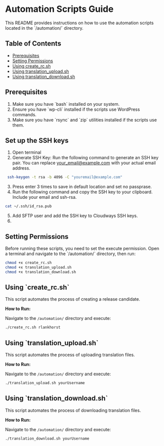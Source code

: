 # Automation Scripts Guide

This README provides instructions on how to use the automation scripts located in the \`/automation/\` directory.

## Table of Contents

- [Prerequisites](#prerequisites)
- [Setting Permissions](#setting-permissions)
- [Using create_rc.sh](#using-create_rcsh)
- [Using translation_upload.sh](#using-translation_uploadsh)
- [Using translation_download.sh](#using-translation_downloadsh)

## Prerequisites

1. Make sure you have \`bash\` installed on your system.
2. Ensure you have \`wp-cli\` installed if the scripts use WordPress commands.
3. Make sure you have \`rsync\` and \`zip\` utilities installed if the scripts use them.

## Set up the SSH keys

1. Open terminal
2. Generate SSH Key: Run the following command to generate an SSH key pair. You can replace your_email@example.com with your actual email address.
```bash
 ssh-keygen -t rsa -b 4096 -C "youremail@example.com"
```
3. Press enter 3 times to save in default location and set no passprase. 
4. Run the following command and copy the SSH key to your clipboard. Include your email and ssh-rsa. 
```bash
cat ~/.ssh/id_rsa.pub
```
5. Add SFTP user and add the SSH key to Cloudways SSH keys. 
6. 


## Setting Permissions

Before running these scripts, you need to set the execute permission. Open a terminal and navigate to the \`/automation/\` directory, then run:

```bash
chmod +x create_rc.sh
chmod +x translation_upload.sh
chmod +x translation_download.sh
```

## Using \`create_rc.sh\`

This script automates the process of creating a release candidate.

**How to Run:**

Navigate to the `/automation/` directory and execute:

```bash
./create_rc.sh rlankhorst
```

## Using \`translation_upload.sh\`

This script automates the process of uploading translation files.

**How to Run:**

Navigate to the `/automation/` directory and execute:

```bash
./translation_upload.sh yourUsername
```

## Using \`translation_download.sh\`

This script automates the process of downloading translation files.

**How to Run:**

Navigate to the `/automation/` directory and execute:

```bash
./translation_download.sh yourUsername
```

